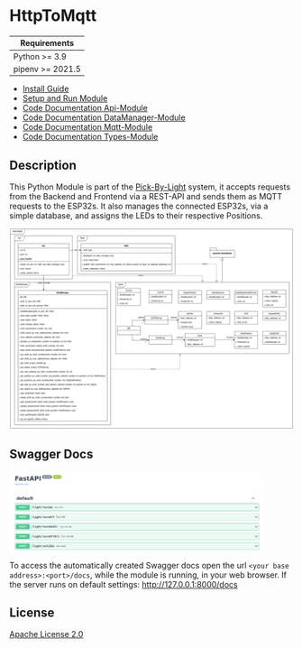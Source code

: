 # HttpToMqtt

| Requirements       |
|--------------------|
| Python \>= 3.9     |
| pipenv \>= 2021.5  |

* [Install Guide](./docs/install.md)
* [Setup and Run Module](./docs/execution.md)
* [Code Documentation Api-Module](./docs/api.md)
* [Code Documentation DataManager-Module](./docs/DataManager.md)
* [Code Documentation Mqtt-Module](./docs/mqtt.md)
* [Code Documentation Types-Module](./docs/types.md)

## Description
This Python Module is part of the [Pick-By-Light](https://github.com/PBL-Pick-By-Light) system, it accepts 
requests from the Backend and Frontend via a REST-API and sends them as MQTT requests to the ESP32s. It also 
manages the connected ESP32s, via a simple database, and assigns the LEDs to their respective Positions.

<img alt="UML-Diagram" src="./docs/img/HttpToMqtt.png" width="1175"/>

## Swagger Docs
<img alt="Swagger-Docs" src="./docs/img/Swagger.png" width="450"/>

To access the automatically created Swagger docs open the url `<your base address>:<port>/docs`, while the module 
is running, in your web browser. If the server runs on default settings: http://127.0.0.1:8000/docs

## License

[Apache License 2.0](https://www.tldrlegal.com/l/apache2)
